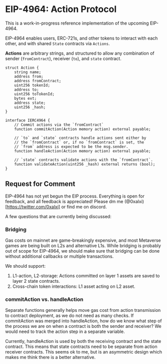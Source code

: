 # EIP-4964: Action Protocol

This is a work-in-progress reference implementation of the upcoming EIP-4964.

EIP-4964 enables users, ERC-721s, and other tokens to interact with each other, and with shared `State` contracts via `Actions`.

**Actions** are arbitrary strings, and structured to allow any combination of sender (`fromContract`), receiver (`to`), and `state` contract.

```solidity
struct Action {
    string name;
    address from;
    address fromContract;
    uint256 tokenId;
    address to;
    uint256 toTokenId;
    bytes ext;
    address state;
    uint256 _hash;
}

interface IERC4964 {
    // Commit actions via the `fromContract`
    function commitAction(Action memory action) external payable;

    // `to` and `state` contracts handle actions sent either by 
    // the `fromContract` or, if no `fromContract` is set, the 
    // `from` address is expected to be the msg.sender.
    function handleAction(Action memory action) external payable;

    // `state` contracts validate actions with the `fromContract`.
    function validateAction(uint256 _hash) external returns (bool);
}
```

## Request for Comment

EIP-4964 has not yet begun the EIP process. Everything is open for feedback, and all feedback is appreciated! Please dm me (@0xalxi)[https://twitter.com/0xalxi] or find me on discord.

A few questions that are currently being discussed:

### Bridging

Gas costs on mainnet are game-breakingly expensive, and most Metaverse games are being built on L2s and alternative L1s. While bridging is probably out of scope for EIP-4964, we should make sure that bridging can be done without additional callbacks or multiple transactions.

We should support: 

1. L1-action, L2-storage: Actions committed on layer 1 assets are saved to layer 2 state contracts.
2. Cross-chain token interactions: L1 asset acting on L2 asset.

### commitAction vs. handleAction

Separate functions generally helps move gas cost from action transmission to contract deployment, as we do not need as many checks. If commitAction was merged into handleAction, how do we know what step of the process we are on when a contract is both the sender and receiver? We would need to track the action step in a separate variable.

Currently, handleAction is used by both the receiving contract and the state contract. This means that state contracts need to be separate from action receiver contracts. This seems ok to me, but is an asymmetric design which makes me think there is a better alternative.